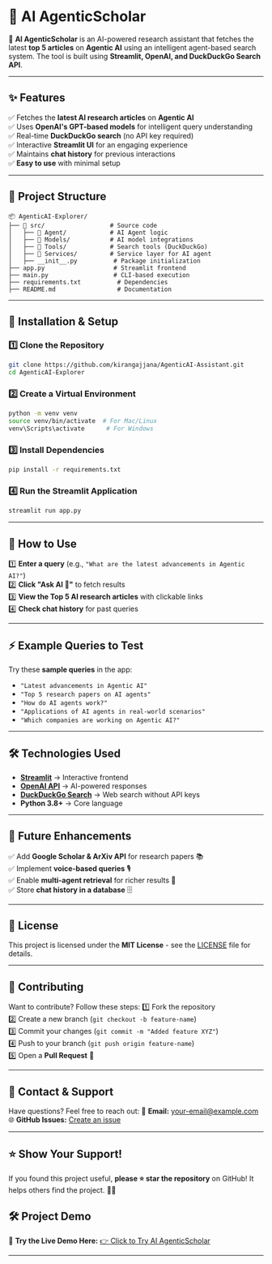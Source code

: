 # 🤖 AI AgenticScholar

🚀 **AI AgenticScholar** is an AI-powered research assistant that fetches the latest **top 5 articles** on **Agentic AI** using an intelligent agent-based search system. The tool is built using **Streamlit, OpenAI, and DuckDuckGo Search API**.


---

## ✨ **Features**
✅ Fetches the **latest AI research articles** on **Agentic AI**  
✅ Uses **OpenAI's GPT-based models** for intelligent query understanding  
✅ Real-time **DuckDuckGo search** (no API key required)  
✅ Interactive **Streamlit UI** for an engaging experience  
✅ Maintains **chat history** for previous interactions  
✅ **Easy to use** with minimal setup  

---

## 📂 **Project Structure**
```
📦 AgenticAI-Explorer/
├── 📁 src/                  # Source code
│   ├── 📁 Agent/            # AI Agent logic
│   ├── 📁 Models/           # AI model integrations
│   ├── 📁 Tools/            # Search tools (DuckDuckGo)
│   ├── 📁 Services/         # Service layer for AI agent
│   ├── __init__.py          # Package initialization
├── app.py                   # Streamlit frontend
├── main.py                  # CLI-based execution
├── requirements.txt          # Dependencies
├── README.md                 # Documentation
```

---

## 🔧 **Installation & Setup**
### **1️⃣ Clone the Repository**
```sh
git clone https://github.com/kirangajjana/AgenticAI-Assistant.git
cd AgenticAI-Explorer
```

### **2️⃣ Create a Virtual Environment**
```sh
python -m venv venv
source venv/bin/activate  # For Mac/Linux
venv\Scripts\activate      # For Windows
```

### **3️⃣ Install Dependencies**
```sh
pip install -r requirements.txt
```

### **4️⃣ Run the Streamlit Application**
```sh
streamlit run app.py
```

---

## 🎯 **How to Use**
1️⃣ **Enter a query** (e.g., `"What are the latest advancements in Agentic AI?"`)  
2️⃣ **Click "Ask AI 🤖"** to fetch results  
3️⃣ **View the Top 5 AI research articles** with clickable links  
4️⃣ **Check chat history** for past queries  

---

## ⚡ **Example Queries to Test**
Try these **sample queries** in the app:
- `"Latest advancements in Agentic AI"`
- `"Top 5 research papers on AI agents"`
- `"How do AI agents work?"`
- `"Applications of AI agents in real-world scenarios"`
- `"Which companies are working on Agentic AI?"`

---

## 🛠 **Technologies Used**
- **[Streamlit](https://streamlit.io/)** → Interactive frontend  
- **[OpenAI API](https://openai.com/)** → AI-powered responses  
- **[DuckDuckGo Search](https://github.com/deedy5/duckduckgo_search)** → Web search without API keys  
- **Python 3.8+** → Core language  

---

## 📌 **Future Enhancements**
✅ Add **Google Scholar & ArXiv API** for research papers 📚  
✅ Implement **voice-based queries** 🎙️  
✅ Enable **multi-agent retrieval** for richer results 🤖  
✅ Store **chat history in a database** 🗄️  

---

## 📜 **License**
This project is licensed under the **MIT License** - see the [LICENSE](LICENSE) file for details.

---

## 🤝 **Contributing**
Want to contribute? Follow these steps:
1️⃣ Fork the repository  
2️⃣ Create a new branch (`git checkout -b feature-name`)  
3️⃣ Commit your changes (`git commit -m "Added feature XYZ"`)  
4️⃣ Push to your branch (`git push origin feature-name`)  
5️⃣ Open a **Pull Request** 🎉  

---

## 📧 **Contact & Support**
Have questions? Feel free to reach out:
📩 **Email:** [your-email@example.com](mailto:kiran.gajjana@gmail.com)  
🌐 **GitHub Issues:** [Create an issue](https://github.com/kirangajjana/AgenticAI-Explorer/issues)  

---

## ⭐ **Show Your Support!**
If you found this project useful, **please ⭐ star the repository** on GitHub! It helps others find the project. 🚀🌟  


## 🛠️ Project Demo  
🚀 **Try the Live Demo Here:** [👉 Click to Try AI AgenticScholar](https://kirangajjana-agenticai-assistant-main-tumgfd.streamlit.app/)  

---

